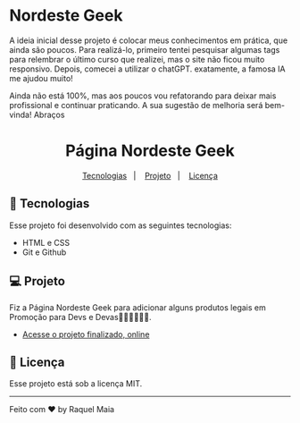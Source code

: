 # Nordeste Geek

<p align="left">  A ideia  inicial desse projeto é colocar meus conhecimentos em prática, que ainda são poucos. Para realizá-lo, primeiro tentei pesquisar algumas tags para relembrar o último curso que realizei, mas o site não ficou muito responsivo. Depois, comecei a utilizar o chatGPT. exatamente, a famosa IA me ajudou muito! </p>

<p> Ainda não está 100%, mas aos poucos vou refatorando para deixar mais profissional e continuar praticando. A sua sugestão de melhoria será bem-vinda! Abraços


<h1 align="center"> Página Nordeste Geek</h1>

<p align="center">
  <a href="#-tecnologias">Tecnologias</a>&nbsp;&nbsp;&nbsp;|&nbsp;&nbsp;&nbsp;
  <a href="#-projeto">Projeto</a>&nbsp;&nbsp;&nbsp;|&nbsp;&nbsp;&nbsp;
  <a href="#memo-licença">Licença</a>
</p>

## 🚀 Tecnologias

Esse projeto foi desenvolvido com as seguintes tecnologias:

- HTML e CSS
- Git e Github
## 💻 Projeto

Fiz a  Página Nordeste Geek para adicionar alguns produtos legais em Promoção para Devs e Devas👩🏽‍💻👨🏽‍💻.

- [Acesse o projeto finalizado, online](https://raquel-maia.github.io/nordeste-geek/)

## :memo: Licença

Esse projeto está sob a licença MIT.

---
Feito com ♥ by Raquel Maia
